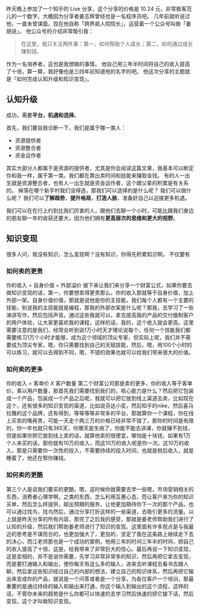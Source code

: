 昨天晚上参加了一个知乎的 Live 分享，这个分享的价格是 10.24 元，非常极客范儿的一个数字，大概因为分享者姜志辉曾经也是一名程序员吧。
几年前就听说过他，一直未曾谋面。现在他自称「跨界疯人院院长」，运营着一个公众号叫做「姜胡说」。
他公众号的介绍非常吸引我：
>在这里，我只关注两件事：第一，如何帮助个人成长；第二，如何通过成长赚到钱。

作为一名培养者，这也是我想做的事情。
他自己用三年半时间将自己的收入提高了十倍，算一算，我好像也是三四年前知道他的名字的吧。
他这次分享的主题就是「如何完成认知升级和知识变现」。

## 认知升级
成功，需要**平台，机遇和选择**。

首先，我们要自我诊断一下，我们是属于哪一类人：
* 资源提供者
* 资源整合者
* 资金运作者

其实大部分人都属于是资源的提供者，尤其是你会阅读这篇文章，我基本可以断定你和我一样，属于第一类。我们都在靠出卖时间和技能来赚取金钱。
有的人一出生就是资源整合者，也有人一出生就是资金运作者，这个跟父辈的积累是有关系的。
掉落在哪个新手村我们没得选，那我们可以选择的是什么呢？
我们可以做什么呢？
我们可以**了解趋势**，**提升格局**，**打造人脉**，准备好自己以迎接更多机遇。

我们可以在在行上约到比我们厉害的人，跟他们去聊一个小时，可能比跟我们身边的朋友聊一年的收获还要大，因为他们拥有**更高层次的思维和更大的视野**。

## 知识变现
很多人问，我没有知识，怎么变现啊？没有知识，你得先积累知识啊。
不仅要有

### 如何卖的更贵
你的收入 = 自身价值 + 外部溢价
接下来让我们来分享一个财富公式，如果你要去做知识变现的话，第一，你要想卖得更贵那么，你的收入那就等于自身价值，加上外部一架。自身价值价值，那就是说他是你的主技能，我们每个人都有一个主要的技能，别说我的主技能就是编程，那我的外部衣架是什么呢？那我，去学习了一些演讲写作，然后包括声音。通过这些我就可以，拿去提高我的产品的交付俄制客户的用户体验，让大家更喜欢我的课程，这样的话，我的，这个收入就会更高。这里需要注意的是我们，经常会听到说1万小时天才理论说每个，任何一个技能我们都需要练习1万个小时才能够，成为这个领域的顶尖专家，但实际上呢，我们并不需要成为顶尖专家，嗯，你只需要找到自己的天赋技能，然后，嗯，用100个小时的可以练习，就可以去得到不同，嗯，不错的效果也就可以给我们带来很大的价值。
### 如何卖的更多
你的收入 = 客单价 X 客户数量
第二个财富公司那是卖的更多，你的收入等于客单价，乘以用户数量，那首先我们需要找到我们的，核心能力是什么？然后把它包装成一个产品，包装成一个产品之后呢，我就可以把它放到线上渠道去卖，比如现在这个，还有很多的知识变现的渠道，比如说芬达小奖，然后知乎的nike，然后喜马拉雅的这个品牌，还有得到，等等等等非常多的平台，那就算你一个课程，你在线上买卖的嘴再贵，可能一天走个两三万的价格已经非常不错了，那你的时间是有限的，你一年也就只有365天，你哪天是生病了，你能不能去讲课，你就赚不到钱，但是如果你把它放到线上卖的话，就算他卖的很便宜，哪怕是十块钱，如果有1万个人来买的话，那你就有10万的收入，而这10万的收入呢是你一次。这10万的收入，那是只需要你一次性的投入，不需要持续的投入时间，也就是税后收入，就是睡着了，他还在帮你赚钱。

### 如何卖的更酷
第三个人是说我们要买的更酷，嗯，这时候你就需要去学一些嗯，市场营销相关的东西，消费者心理学啊，之类的东西，怎么利用互惠心态，而让客户来为你的知识买单，然后怎么样提供，超出预期的服务，让他更加期待你下一次的那个产品，也可以通过找鸟，找鸟然后，通过分享打折这样的一些渠道，去吸引更多的流量。以上就是昨天分享的所有内容，那完了之后我的感受，那就是姜老师帮助我们进行了认知的升级，然后我们帮助姜老师进行了知识的变现。这里面有许多观点是与我最近的思考是不谋而合的，也更加强大了，更加的，坚定了我在这条路上继续走下去的决心，而江老师那也是一个成功的案例，他用三年的时间三年半的时间，把自己的收入提高了十倍，这是，给我带来了非常巨大的信心。最后再说一下知识变现，这是变相的，并不是说你需要，先学习非常非常多的知识，然后再把它拿去变现，而是要打通输入和输出，使你每天有这么多的输入，进来去听课程去看书去跟人聊，然后拿这些知识经过自己的内部的想法，建立自己的知识体系，然后再把它输出来变成你的产品，就说是一个问答或者是一个分享，为各位客户一个培训，那最重要的是通过持续的输入和输出来打通，你这个输入到输出的这个流程，这样的话，不管你未来的趋势是什么你都可以快速的去学习然后快速的把它接下话，然后变现，这个才叫做知识变现。